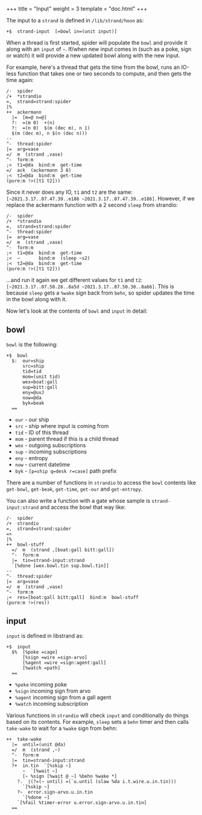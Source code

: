 +++
title = "Input"
weight = 3
template = "doc.html"
+++

The input to a `strand` is defined in `/lib/strand/hoon` as:

```hoon
+$  strand-input  [=bowl in=(unit input)]
```

When a thread is first started, spider will populate the `bowl` and provide it along with an `input` of `~`. If/when new input comes in (such as a poke, sign or watch) it will provide a new updated bowl along with the new input. 

For example, here's a thread that gets the time from the bowl, runs an IO-less function that takes one or two seconds to compute, and then gets the time again:

```hoon
/-  spider
/+  *strandio 
=,  strand=strand:spider
|% 
++  ackermann 
  |=  [m=@ n=@] 
  ?:  =(m 0)  +(n) 
  ?:  =(n 0)  $(m (dec m), n 1) 
  $(m (dec m), n $(n (dec n))) 
-- 
^-  thread:spider
|=  arg=vase
=/  m  (strand ,vase)
^-  form:m 
;<  t1=@da  bind:m  get-time 
=/  ack  (ackermann 3 8) 
;<  t2=@da  bind:m  get-time 
(pure:m !>([t1 t2])) 
```

Since it never does any IO, `t1` and `t2` are the same: `[~2021.3.17..07.47.39..e186 ~2021.3.17..07.47.39..e186]`. However, if we replace the ackermann function with a 2 second `sleep` from strandio:

```hoon
/-  spider 
/+  *strandio
=,  strand=strand:spider 
^-  thread:spider 
|=  arg=vase 
=/  m  (strand ,vase) 
^-  form:m
;<  t1=@da  bind:m  get-time
;<  ~       bind:m  (sleep ~s2)
;<  t2=@da  bind:m  get-time
(pure:m !>([t1 t2]))
```

...and run it again we get different values for `t1` and `t2`: `[~2021.3.17..07.50.28..8a5d ~2021.3.17..07.50.30..8a66]`. This is because `sleep` gets a `%wake` sign back from `behn`, so spider updates the time in the bowl along with it.

Now let's look at the contents of `bowl` and `input` in detail:

## bowl

`bowl` is the following:

```hoon
+$  bowl
  $:  our=ship
      src=ship
      tid=tid
      mom=(unit tid)
      wex=boat:gall
      sup=bitt:gall
      eny=@uvJ
      now=@da
      byk=beak
  ==
```

- `our` - our ship
- `src` - ship where input is coming from
- `tid` - ID of this thread
- `mom` - parent thread if this is a child thread
- `wex` - outgoing subscriptions
- `sup` - incoming subscriptions
- `eny` - entropy
- `now` - current datetime
- `byk` - `[p=ship q=desk r=case]` path prefix

There are a number of functions in `strandio` to access the `bowl` contents like `get-bowl`, `get-beak`, `get-time`, `get-our` and `get-entropy`.

You can also write a function with a gate whose sample is `strand-input:strand` and access the bowl that way like:

```hoon
/-  spider
/+  strandio
=,  strand=strand:spider 
=>
|%
++  bowl-stuff
  =/  m  (strand ,[boat:gall bitt:gall])
  ^-  form:m
  |=  tin=strand-input:strand
  `[%done [wex.bowl.tin sup.bowl.tin]]
--
^-  thread:spider 
|=  arg=vase 
=/  m  (strand ,vase) 
^-  form:m
;<  res=[boat:gall bitt:gall]  bind:m  bowl-stuff
(pure:m !>(res))
```

## input

`input` is defined in libstrand as:

```hoon
+$  input
  $%  [%poke =cage]
      [%sign =wire =sign-arvo]
      [%agent =wire =sign:agent:gall]
      [%watch =path]
  ==
```

- `%poke` incoming poke
- `%sign` incoming sign from arvo
- `%agent` incoming sign from a gall agent
- `%watch` incoming subscription

Various functions in `strandio` will check `input` and conditionally do things based on its contents. For example, `sleep` sets a `behn` timer and then calls `take-wake` to wait for a `%wake` sign from behn:

```hoon
++  take-wake
  |=  until=(unit @da)
  =/  m  (strand ,~)
  ^-  form:m
  |=  tin=strand-input:strand
  ?+  in.tin  `[%skip ~]
      ~  `[%wait ~]
      [~ %sign [%wait @ ~] %behn %wake *]
    ?.  |(?=(~ until) =(`u.until (slaw %da i.t.wire.u.in.tin)))
      `[%skip ~]
    ?~  error.sign-arvo.u.in.tin
      `[%done ~]
    `[%fail %timer-error u.error.sign-arvo.u.in.tin]
  ==
```
